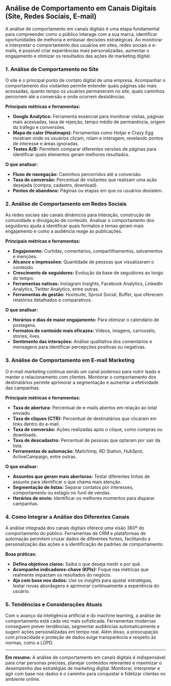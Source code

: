 
## Análise de Comportamento em Canais Digitais (Site, Redes Sociais, E-mail)

A análise de comportamento em canais digitais é uma etapa fundamental para compreender como o público interage com a sua marca, identificar oportunidades de melhoria e embasar decisões estratégicas. Ao monitorar e interpretar o comportamento dos usuários em sites, redes sociais e e-mails, é possível criar experiências mais personalizadas, aumentar o engajamento e otimizar os resultados das ações de marketing digital.

### 1. **Análise de Comportamento no Site**

O site é o principal ponto de contato digital de uma empresa. Acompanhar o comportamento dos visitantes permite entender quais páginas são mais acessadas, quanto tempo os usuários permanecem no site, quais caminhos percorrem até a conversão e onde ocorrem desistências.

**Principais métricas e ferramentas:**
- **Google Analytics:** Ferramenta essencial para monitorar visitas, páginas mais acessadas, taxa de rejeição, tempo médio de permanência, origem do tráfego e conversões.
- **Mapa de calor (Heatmaps):** Ferramentas como Hotjar e Crazy Egg mostram onde os usuários clicam, rolam e interagem, revelando pontos de interesse e áreas ignoradas.
- **Testes A/B:** Permitem comparar diferentes versões de páginas para identificar quais elementos geram melhores resultados.

**O que analisar:**
- **Fluxo de navegação:** Caminhos percorridos até a conversão.
- **Taxa de conversão:** Percentual de visitantes que realizam uma ação desejada (compra, cadastro, download).
- **Pontos de abandono:** Páginas ou etapas em que os usuários desistem.

### 2. **Análise de Comportamento em Redes Sociais**

As redes sociais são canais dinâmicos para interação, construção de comunidade e divulgação de conteúdo. Analisar o comportamento dos seguidores ajuda a identificar quais formatos e temas geram mais engajamento e como a audiência reage às publicações.

**Principais métricas e ferramentas:**
- **Engajamento:** Curtidas, comentários, compartilhamentos, salvamentos e menções.
- **Alcance e impressões:** Quantidade de pessoas que visualizaram o conteúdo.
- **Crescimento de seguidores:** Evolução da base de seguidores ao longo do tempo.
- **Ferramentas nativas:** Instagram Insights, Facebook Analytics, LinkedIn Analytics, Twitter Analytics, entre outras.
- **Ferramentas de gestão:** Hootsuite, Sprout Social, Buffer, que oferecem relatórios detalhados e comparativos.

**O que analisar:**
- **Horários e dias de maior engajamento:** Para otimizar o calendário de postagens.
- **Formatos de conteúdo mais eficazes:** Vídeos, imagens, carrosséis, stories, lives.
- **Sentimento das interações:** Análise qualitativa dos comentários e mensagens para identificar percepções positivas ou negativas.

### 3. **Análise de Comportamento em E-mail Marketing**

O e-mail marketing continua sendo um canal poderoso para nutrir leads e manter o relacionamento com clientes. Monitorar o comportamento dos destinatários permite aprimorar a segmentação e aumentar a efetividade das campanhas.

**Principais métricas e ferramentas:**
- **Taxa de abertura:** Percentual de e-mails abertos em relação ao total enviado.
- **Taxa de cliques (CTR):** Percentual de destinatários que clicaram em links dentro do e-mail.
- **Taxa de conversão:** Ações realizadas após o clique, como compras ou downloads.
- **Taxa de descadastro:** Percentual de pessoas que optaram por sair da lista.
- **Ferramentas de automação:** Mailchimp, RD Station, HubSpot, ActiveCampaign, entre outras.

**O que analisar:**
- **Assuntos que geram mais aberturas:** Testar diferentes linhas de assunto para identificar o que chama mais atenção.
- **Segmentação de listas:** Separar contatos por interesses, comportamento ou estágio no funil de vendas.
- **Horários de envio:** Identificar os melhores momentos para disparar campanhas.

### 4. **Como Integrar a Análise dos Diferentes Canais**

A análise integrada dos canais digitais oferece uma visão 360º do comportamento do público. Ferramentas de CRM e plataformas de automação permitem cruzar dados de diferentes fontes, facilitando a personalização das ações e a identificação de padrões de comportamento.

**Boas práticas:**
- **Defina objetivos claros:** Saiba o que deseja medir e por quê.
- **Acompanhe indicadores-chave (KPIs):** Foque nas métricas que realmente impactam os resultados do negócio.
- **Aja com base nos dados:** Use os insights para ajustar estratégias, testar novas abordagens e aprimorar continuamente a experiência do usuário.

### 5. **Tendências e Considerações Atuais**

Com o avanço da inteligência artificial e do machine learning, a análise de comportamento está cada vez mais sofisticada. Ferramentas modernas conseguem prever tendências, segmentar audiências automaticamente e sugerir ações personalizadas em tempo real. Além disso, a preocupação com privacidade e proteção de dados exige transparência e respeito às normas, como a LGPD.

---

**Em resumo:** A análise de comportamento em canais digitais é indispensável para criar personas precisas, planejar conteúdos relevantes e maximizar o desempenho das estratégias de marketing digital. Monitorar, interpretar e agir com base nos dados é o caminho para conquistar e fidelizar clientes no ambiente online.
```
